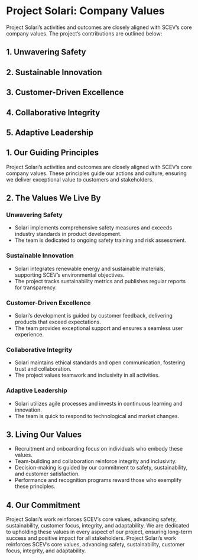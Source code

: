 # Project Solari: Company Values

Project Solari’s activities and outcomes are closely aligned with SCEV’s core company values. The project’s contributions are outlined below:

## 1. Unwavering Safety

## 2. Sustainable Innovation

## 3. Customer-Driven Excellence

## 4. Collaborative Integrity

## 5. Adaptive Leadership

## 1. Our Guiding Principles
Project Solari’s activities and outcomes are closely aligned with SCEV’s core company values. These principles guide our actions and culture, ensuring we deliver exceptional value to customers and stakeholders.

## 2. The Values We Live By
### Unwavering Safety
- Solari implements comprehensive safety measures and exceeds industry standards in product development.
- The team is dedicated to ongoing safety training and risk assessment.

### Sustainable Innovation
- Solari integrates renewable energy and sustainable materials, supporting SCEV’s environmental objectives.
- The project tracks sustainability metrics and publishes regular reports for transparency.

### Customer-Driven Excellence
- Solari’s development is guided by customer feedback, delivering products that exceed expectations.
- The team provides exceptional support and ensures a seamless user experience.

### Collaborative Integrity
- Solari maintains ethical standards and open communication, fostering trust and collaboration.
- The project values teamwork and inclusivity in all activities.

### Adaptive Leadership
- Solari utilizes agile processes and invests in continuous learning and innovation.
- The team is quick to respond to technological and market changes.

## 3. Living Our Values
- Recruitment and onboarding focus on individuals who embody these values.
- Team-building and collaboration reinforce integrity and inclusivity.
- Decision-making is guided by our commitment to safety, sustainability, and customer satisfaction.
- Performance and recognition programs reward those who exemplify these principles.

## 4. Our Commitment
Project Solari’s work reinforces SCEV’s core values, advancing safety, sustainability, customer focus, integrity, and adaptability. We are dedicated to upholding these values in every aspect of our project, ensuring long-term success and positive impact for all stakeholders.
Project Solari’s work reinforces SCEV’s core values, advancing safety, sustainability, customer focus, integrity, and adaptability.
